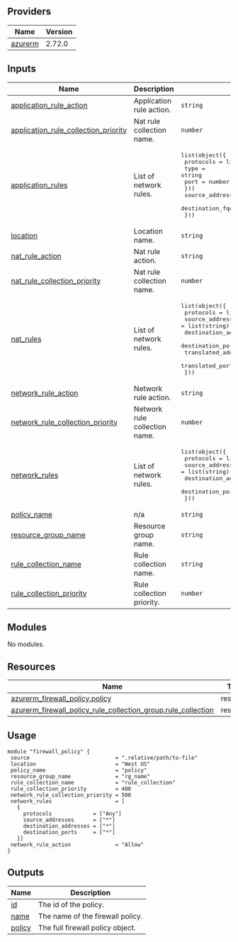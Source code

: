 ## Providers

| Name | Version |
|------|---------|
| <a name="provider_azurerm"></a> [azurerm](#provider\_azurerm) | 2.72.0 |
## Inputs

| Name | Description | Type | Default | Required |
|------|-------------|------|---------|:--------:|
| <a name="input_application_rule_action"></a> [application\_rule\_action](#input\_application\_rule\_action) | Application rule action. | `string` | `"Deny"` | no |
| <a name="input_application_rule_collection_priority"></a> [application\_rule\_collection\_priority](#input\_application\_rule\_collection\_priority) | Nat rule collection name. | `number` | `300` | no |
| <a name="input_application_rules"></a> [application\_rules](#input\_application\_rules) | List of network rules. | <pre>list(object({<br>    protocols         = list(object({<br>      type = string<br>      port = number<br>    }))<br>    source_addresses  = list(string)<br>    destination_fqdns = list(string)<br>  }))</pre> | `[]` | no |
| <a name="input_location"></a> [location](#input\_location) | Location name. | `string` | n/a | yes |
| <a name="input_nat_rule_action"></a> [nat\_rule\_action](#input\_nat\_rule\_action) | Nat rule action. | `string` | `"Allow"` | no |
| <a name="input_nat_rule_collection_priority"></a> [nat\_rule\_collection\_priority](#input\_nat\_rule\_collection\_priority) | Nat rule collection name. | `number` | `100` | no |
| <a name="input_nat_rules"></a> [nat\_rules](#input\_nat\_rules) | List of network rules. | <pre>list(object({<br>    protocols             = list(string)<br>    source_addresses      = list(string)<br>    destination_addresses = list(string)<br>    destination_ports     = list(string)<br>    translated_address    = string<br>    translated_port       = string<br>  }))</pre> | `[]` | no |
| <a name="input_network_rule_action"></a> [network\_rule\_action](#input\_network\_rule\_action) | Network rule action. | `string` | `"Allow"` | no |
| <a name="input_network_rule_collection_priority"></a> [network\_rule\_collection\_priority](#input\_network\_rule\_collection\_priority) | Network rule collection name. | `number` | `200` | no |
| <a name="input_network_rules"></a> [network\_rules](#input\_network\_rules) | List of network rules. | <pre>list(object({<br>    protocols             = list(string)<br>    source_addresses      = list(string)<br>    destination_addresses = list(string)<br>    destination_ports     = list(string)<br>  }))</pre> | `[]` | no |
| <a name="input_policy_name"></a> [policy\_name](#input\_policy\_name) | n/a | `string` | n/a | yes |
| <a name="input_resource_group_name"></a> [resource\_group\_name](#input\_resource\_group\_name) | Resource group name. | `string` | n/a | yes |
| <a name="input_rule_collection_name"></a> [rule\_collection\_name](#input\_rule\_collection\_name) | Rule collection name. | `string` | n/a | yes |
| <a name="input_rule_collection_priority"></a> [rule\_collection\_priority](#input\_rule\_collection\_priority) | Rule collection priority. | `number` | n/a | yes |
## Modules

No modules.
## Resources

| Name | Type |
|------|------|
| [azurerm_firewall_policy.policy](https://registry.terraform.io/providers/hashicorp/azurerm/2.72.0/docs/resources/firewall_policy) | resource |
| [azurerm_firewall_policy_rule_collection_group.rule_collection](https://registry.terraform.io/providers/hashicorp/azurerm/2.72.0/docs/resources/firewall_policy_rule_collection_group) | resource |
## Usage
 ```hcl
module "firewall_policy" {
  source                           = ".relative/path/to-file"
  location                         = "West US"
  policy_name                      = "policy"
  resource_group_name              = "rg_name"
  rule_collection_name             = "rule_collection"
  rule_collection_priority         = 400
  network_rule_collection_priority = 500
  network_rules                    = [
    {
      protocols             = ["Any"]
      source_addresses      = ["*"]
      destination_addresses = ["*"]
      destination_ports     = ["*"]
    }]
  network_rule_action              = "Allow"
}
 ```
## Outputs

| Name | Description |
|------|-------------|
| <a name="output_id"></a> [id](#output\_id) | The id of the policy. |
| <a name="output_name"></a> [name](#output\_name) | The name of the firewall policy. |
| <a name="output_policy"></a> [policy](#output\_policy) | The full firewall policy object. |
